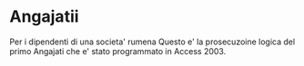 # Angajatii
Per i dipendenti di una societa' rumena
Questo e' la prosecuzoine logica del primo Angajati che e' stato programmato in Access 2003.

